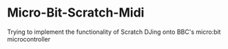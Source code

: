 # Micro-Bit-Scratch-Midi
Trying to implement the functionality of Scratch DJing onto BBC's micro:bit microcontroller
